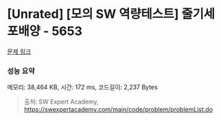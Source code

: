 # [Unrated] [모의 SW 역량테스트] 줄기세포배양 - 5653 

[문제 링크](https://swexpertacademy.com/main/code/problem/problemDetail.do?contestProbId=AWXRJ8EKe48DFAUo) 

### 성능 요약

메모리: 38,464 KB, 시간: 172 ms, 코드길이: 2,237 Bytes



> 출처: SW Expert Academy, https://swexpertacademy.com/main/code/problem/problemList.do
